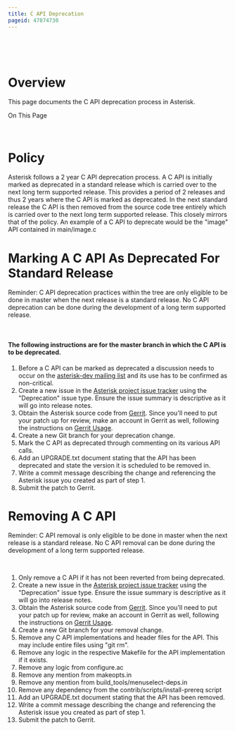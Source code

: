 ```yaml
---
title: C API Deprecation
pageid: 47874730
---
```


 

 

Overview
========

This page documents the C API deprecation process in Asterisk.

On This Page 

 

Policy
======

Asterisk follows a 2 year C API deprecation process. A C API is initially marked as deprecated in a standard release which is carried over to the next long term supported release. This provides a period of 2 releases and thus 2 years where the C API is marked as deprecated. In the next standard release the C API is then removed from the source code tree entirely which is carried over to the next long term supported release. This closely mirrors that of the  policy. An example of a C API to deprecate would be the "image" API contained in main/image.c

Marking A C API As Deprecated For Standard Release
==================================================

Reminder: C API deprecation practices within the tree are only eligible to be done in master when the next release is a standard release. No C API deprecation can be done during the development of a long term supported release.

 

#### The following instructions are for the master branch in which the C API is to be deprecated.

1. Before a C API can be marked as deprecated a discussion needs to occur on the [asterisk-dev mailing list](http://lists.digium.com/pipermail/asterisk-dev/) and its use has to be confirmed as non-critical.
2. Create a new issue in the [Asterisk project issue tracker](https://issues.asterisk.org/) using the "Deprecation" issue type. Ensure the issue summary is descriptive as it will go into release notes.
3. Obtain the Asterisk source code from [Gerrit](https://gerrit.asterisk.org). Since you'll need to put your patch up for review, make an account in Gerrit as well, following the instructions on [Gerrit Usage](https://wiki.asterisk.org/wiki/display/AST/Gerrit+Usage).
4. Create a new Git branch for your deprecation change.
5. Mark the C API as deprecated through commenting on its various API calls.
6. Add an UPGRADE.txt document stating that the API has been deprecated and state the version it is scheduled to be removed in.
7. Write a commit message describing the change and referencing the Asterisk issue you created as part of step 1.
8. Submit the patch to Gerrit.

Removing A C API
================

Reminder: C API removal is only eligible to be done in master when the next release is a standard release. No C API removal can be done during the development of a long term supported release.

 

1. Only remove a C API if it has not been reverted from being deprecated.
2. Create a new issue in the [Asterisk project issue tracker](https://issues.asterisk.org/) using the "Deprecation" issue type. Ensure the issue summary is descriptive as it will go into release notes.
3. Obtain the Asterisk source code from [Gerrit](https://gerrit.asterisk.org/). Since you'll need to put your patch up for review, make an account in Gerrit as well, following the instructions on [Gerrit Usage](https://wiki.asterisk.org/wiki/display/AST/Gerrit+Usage).
4. Create a new Git branch for your removal change.
5. Remove any C API implementations and header files for the API. This may include entire files using "git rm".
6. Remove any logic in the respective Makefile for the API implementation if it exists.
7. Remove any logic from configure.ac
8. Remove any mention from makeopts.in
9. Remove any mention from build\_tools/menuselect-deps.in
10. Remove any dependency from the contrib/scripts/install-prereq script
11. Add an UPGRADE.txt document stating that the API has been removed.
12. Write a commit message describing the change and referencing the Asterisk issue you created as part of step 1.
13. Submit the patch to Gerrit.
